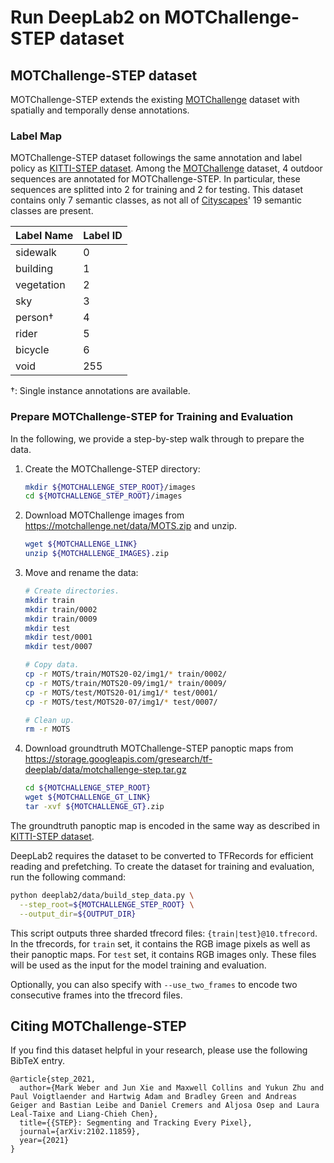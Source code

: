 # Run DeepLab2 on MOTChallenge-STEP dataset

## MOTChallenge-STEP dataset

MOTChallenge-STEP extends the existing [MOTChallenge](https://motchallenge.net/)
dataset with spatially and temporally dense annotations.

### Label Map

MOTChallenge-STEP dataset followings the same annotation and label policy as
[KITTI-STEP dataset](./kitti_step.md). Among the
[MOTChallenge](https://motchallenge.net/) dataset, 4 outdoor sequences are
annotated for MOTChallenge-STEP. In particular, these sequences are splitted
into 2 for training and 2 for testing. This dataset contains only 7 semantic
classes, as not all of
[Cityscapes](https://www.cityscapes-dataset.com/dataset-overview/#class-definitions)'
19 semantic classes are present.

Label Name     | Label ID
-------------- | --------
sidewalk       | 0
building       | 1
vegetation     | 2
sky            | 3
person&dagger; | 4
rider          | 5
bicycle        | 6
void           | 255

&dagger;: Single instance annotations are available.

### Prepare MOTChallenge-STEP for Training and Evaluation

In the following, we provide a step-by-step walk through to prepare the data.

1.  Create the MOTChallenge-STEP directory:

    ```bash
    mkdir ${MOTCHALLENGE_STEP_ROOT}/images
    cd ${MOTCHALLENGE_STEP_ROOT}/images
    ```

2.  Download MOTChallenge images from https://motchallenge.net/data/MOTS.zip and
    unzip.

    ```bash
    wget ${MOTCHALLENGE_LINK}
    unzip ${MOTCHALLENGE_IMAGES}.zip
    ```

3.  Move and rename the data:

    ```bash
    # Create directories.
    mkdir train
    mkdir train/0002
    mkdir train/0009
    mkdir test
    mkdir test/0001
    mkdir test/0007

    # Copy data.
    cp -r MOTS/train/MOTS20-02/img1/* train/0002/
    cp -r MOTS/train/MOTS20-09/img1/* train/0009/
    cp -r MOTS/test/MOTS20-01/img1/* test/0001/
    cp -r MOTS/test/MOTS20-07/img1/* test/0007/

    # Clean up.
    rm -r MOTS
    ```

4.  Download groundtruth MOTChallenge-STEP panoptic maps from
    https://storage.googleapis.com/gresearch/tf-deeplab/data/motchallenge-step.tar.gz

    ```bash
    cd ${MOTCHALLENGE_STEP_ROOT}
    wget ${MOTCHALLENGE_GT_LINK}
    tar -xvf ${MOTCHALLENGE_GT}.zip
    ```

The groundtruth panoptic map is encoded in the same way as described in
[KITTI-STEP dataset](./kitti_step.md).

DeepLab2 requires the dataset to be converted to TFRecords for efficient reading
and prefetching. To create the dataset for training and evaluation, run the
following command:

```bash
python deeplab2/data/build_step_data.py \
  --step_root=${MOTCHALLENGE_STEP_ROOT} \
  --output_dir=${OUTPUT_DIR}
```

This script outputs three sharded tfrecord files: `{train|test}@10.tfrecord`. In
the tfrecords, for `train` set, it contains the RGB image pixels as well as
their panoptic maps. For `test` set, it contains RGB images only. These files
will be used as the input for the model training and evaluation.

Optionally, you can also specify with `--use_two_frames` to encode two
consecutive frames into the tfrecord files.

## Citing MOTChallenge-STEP

If you find this dataset helpful in your research, please use the following
BibTeX entry.

```
@article{step_2021,
  author={Mark Weber and Jun Xie and Maxwell Collins and Yukun Zhu and Paul Voigtlaender and Hartwig Adam and Bradley Green and Andreas Geiger and Bastian Leibe and Daniel Cremers and Aljosa Osep and Laura Leal-Taixe and Liang-Chieh Chen},
  title={{STEP}: Segmenting and Tracking Every Pixel},
  journal={arXiv:2102.11859},
  year={2021}
}
```
